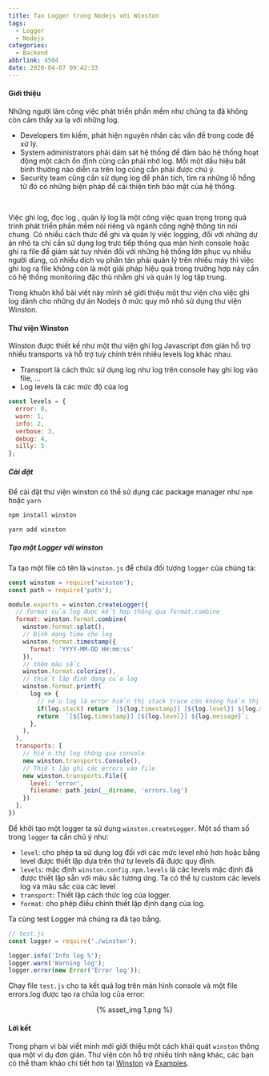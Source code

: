 ```yaml
---
title: Tạo Logger trong Nodejs với Winston
tags:
  - Logger
  - Nodejs
categories:
  - Backend
abbrlink: 4504
date: 2020-04-07 09:42:33
---
```


#### Giới thiệu
Những người làm công việc phát triển phần mềm như chúng ta đã không còn cảm thấy xa lạ với những log.
- Developers tìm kiếm, phát hiện nguyên nhân các vấn đề trong code để xử lý.
- System administrators phải dám sát hệ thống để đảm bảo hệ thống hoạt động một cách ổn định cũng cần phải nhờ log. Mỗi một dấu hiệu bất bình thường nào diễn ra trên log cũng cần phải được chú ý.
- Security team cũng cần sử dụng log để phân tích, tìm ra những lỗ hổng từ đó có những biện pháp để cải thiện tính bảo mật của hệ thống.

<br/>

Việc ghi log, đọc log , quản lý log là một công việc quan trọng trong quá trình phát triển phần mềm nói riêng và ngành công nghệ thông tin nói chung. Có nhiều cách thức để ghi và quản lý việc logging, đối với những dự án nhỏ ta chỉ cần sử dụng log trực tiếp thông qua màn hình console hoặc ghi ra file để giám sát tuy nhiên đối với những hệ thống lớn phục vụ nhiều người dùng, có nhiều dịch vụ phân tán phải quản lý trên nhiều máy thì việc ghi log ra file không còn là một giải pháp hiệu quả trong trường hợp này cần có hệ thống monitoring đặc thù nhằm ghi và quản lý log tập trung.

Trong khuôn khổ bài viết này mình sẽ giới thiệu một thư viện cho việc ghi log dành cho những dự án Nodejs ở mức quy mô nhỏ sử dụng thư viện Winston.

#### Thư viện Winston
Winston được thiết kế như một thư viện ghi log  Javascript đơn giản hỗ trợ nhiều transports và hỗ trợ tuỳ chỉnh trên nhiều levels log khác nhau.

- Transport là cách thức sử dụng log như log trên console hay ghi log vào file, ...
- Log levels là các mức độ của log
```javascript
const levels = {
  error: 0,
  warn: 1,
  info: 2,
  verbose: 3,
  debug: 4,
  silly: 5
};
```

##### Cài đặt
Để cài đặt thư viện winston có thể sử dụng các package manager như `npm` hoặc `yarn`
```bash
npm install winston
```

```bash
yarn add winston
```

##### Tạo một Logger với winston
Ta tạo một file có tên là `winston.js` để chứa đối tượng `logger` của chúng ta:
```javascript
const winston = require('winston');
const path = require('path');

module.exports = winston.createLogger({
  // format của log được kết hợp thông qua format.combine
  format: winston.format.combine(
    winston.format.splat(),
    // Định dạng time cho log
    winston.format.timestamp({
      format: 'YYYY-MM-DD HH:mm:ss'
    }),
    // thêm màu sắc
    winston.format.colorize(),
    // thiết lập định dạng của log
    winston.format.printf(
      log => {
        // nếu log là error hiển thị stack trace còn không hiển thị message của log
        if(log.stack) return `[${log.timestamp}] [${log.level}] ${log.stack}`;
        return  `[${log.timestamp}] [${log.level}] ${log.message}`;
      },
    ),
  ),
  transports: [
    // hiển thị log thông qua console
    new winston.transports.Console(),
    // Thiết lập ghi các errors vào file
    new winston.transports.File({
      level: 'error',
      filename: path.join(__dirname, 'errors.log')
    })
  ],
})
```
Để khởi tạo một logger ta sử dụng `winston.createLogger`.  Một số tham số trong `logger` ta cần chú ý như:

- `level`:  cho phép ta sử dụng log đối với các mức level nhỏ hơn hoặc bằng level được thiết lập dựa trên thứ tự levels đã được quy định.
- `levels`: mặc định `winston.config.npm.levels`  là các levels mặc định đã được thiết lập sẵn với màu sắc tương ứng. Ta có thể tự custom các levels log và màu sắc của các level
- `transport`: Thiết lập cách thức log của logger.
- `format`: cho phép điều chỉnh thiết lập định dạng của log.

Ta cùng test Logger mà chúng ra đã tạo bằng.
```javascript
// test.js
const logger = require('./winston');

logger.info('Info log %');
logger.warn('Warning log');
logger.error(new Error('Error log'));
```

Chạy file `test.js` cho ta kết quả log trên màn hình console và một file errors.log được tạo ra chứa log của error:

<center>
{% asset_img 1.png %}
</center>

#### Lời kết
Trong phạm vi bài viết mình mới giới thiệu một cách khái quát `winston` thông qua một ví dụ đơn giản. Thư viện còn hỗ trợ nhiều tính năng khác, các bạn có thể tham khảo chi tiết hơn tại [Winston](https://github.com/winstonjs/winston) và [Examples](https://github.com/winstonjs/winston/tree/master/examples).
